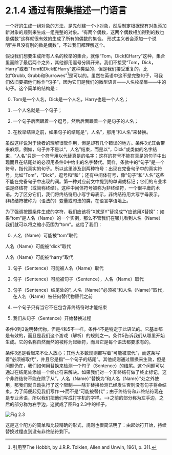 # 2.1.4 通过有限集描述一门语言

一个好的生成一组对象的方法，是先创建一个小对象，然后制定根据现有对象添加新对象的规则来生成一组完整的对象。“有两个偶数，这两个偶数相加得到的数也是偶数”这样就很有效的生成了所有的偶数的集合。 形式主义者会添加一个说明“并且没有别的数是偶数”，不过我们都理解这个。

假设我们想要生成所有人名的枚举的集合，就像“Tom，Dick和Harry”这种，集合里面除了最后两个之外，其他都用逗号分隔开来。我们不接受“Tom，Dick，Harry”或者“Tom和Dick和Harry”这种类型的，但是我们接受重复的，比如“Grubb, Grubb和Burrowes”[^1]是可以的。虽然在英语中这不是完整句子，可我们依旧要把他们称作“句子”，因为它们是我们的微型语言——人名枚举集——中的句子。这个简单的结构是：

0. Tom是一个人名，Dick是一个人名，Harry也是一个人名；

1. 一个人名就是一个句子；

2. 一个句子后面跟着一个逗号，然后后面跟着一个是句子的人名；

3. 在枚举结束之前，如果句子的结尾是“，人名”，那用“和人名”来替换。

虽然这样说对于读者的理解很管作用，但是却有几个错误的地方。条件3尤其会带来麻烦。例如，句子并不是以“，人名”结束，而是以“，Dick”或类似的名字结束，“人名”只是一个符号用以代替真是的名字；这样的符号不能在真是的句子中出现而且在结尾处的必须用条件0中给出的名字替代。同样，条款中的“句子”是一个符号，指代真实的句子。所以这里涉及到两种符号：出现在完备句子中的真实符号，比如“Tom”，“Dick”，逗号和“和”；还有中间体符号，像“句子”和“人名”这些不能在完备句子中出现的词。第一种对应前文中提到的单词或标记；它们的专业术语是终结符（或简称终结）。这种中间体符号被称为非终结符，一个很平庸的术语。为了区分它们，我们将终结符用小写字母表示，非终结符用大写字母表示。 非终结符被称为（语法的）变量或句法的类，在语言学语境上。

为了强调按照条件生成的字符，我们应该将“X就是Y”替换成“Y应该用X替换”：如果“tom”是人名（Name）的一个实例，那么不管我们在哪儿看到人名（Name）我们就可以将之缩小范围为“tom”。这给了我们：

0. 人名（Name）可能被“tom”取代

  人名（Name）可能被“dick”取代

  人名（Name）可能被“harry”取代

1. 句子（Sentence）可能被人名（Name）取代

2. 句子（Sentence）可能被句子（Sentence），人名（Name）取代

3. 句子（Sentence）结尾处的“, 人名（Name）”必须被“和人名（Name）”取代，在人名（Name）被任何替代物替代之前

4. 一个句子只有当它不在包含非终结符时才能结束

5. 我们从句子（Sentence）开始替换过程

条件0到3说明替代物，但是4和5不一样。条件4不是特定于此语法的。它基本都是有效的，而且是我们这个游戏（解析）的规则之一。条件5告诉我们从哪里开始生成。它的名称自然而然的被称为起始符，而且它是每个语法都要求有的。

条件3还是看起来不让人放心；其他大多数规则都写着“可能被取代”，而这条写着“必须被取代”，并且它是指“一个句子的结尾”。其他规则通过替换来生效，但是问题仍在，我们如何用替换来检测一个句子（Sentence）的结尾。这个问题可以通过在结尾处添加一个终止符来解决。如果我们对一个非终结符做了终止标记，这个非终结符不能在除了从“，人名（Name）”替换为“和人名（Name）”处之外使用，那我们就自动执行了这个限制——除非替换检测已经发生否则没有句子将会结束。为了简便起见我们写作——>而不是“可能被替代”；由于终结符和非终结符现在是专业术语，所以我们把他们写成打字机的字样。——>之前的部分称为左手边，之后的部分称为右手边。这就成了图Fig 2.3中的样子。

![Fig 2.3](../../img/2.1.4_1-Fig.2.3.png)

这是这个配方的简单和比较精确的形式，规则也很简洁明了：由起始符开始，持续替换过程直到没有非终结符剩下。

[^1]: 引用至The Hobbit, by J.R.R. Tolkien, Allen and Unwin, 1961, p. 311.
